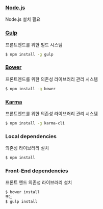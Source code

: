 ### [Node.js](https://nodejs.org)

Node.js 설치 필요

### [Gulp](http://gulpjs.com)

프론트엔드를 위한 빌드 시스템

```sh
$ npm install -g gulp
```

### [Bower](http://bower.io/)

프론트엔드를 위한 의존성 라이브러리 관리 시스템

```sh
$ npm install -g bower
```

### [Karma](http://bower.io/)

프론트엔드를 위한 의존성 라이브러리 관리 시스템

```sh
$ npm install -g karma-cli
```

### Local dependencies

의존성 라이브러리 설치

```sh
$ npm install
```

### Front-End dependencies

프론트 엔드 의존성 라이브러리 설치

```sh
$ bower install
또는
$ gulp install
```
